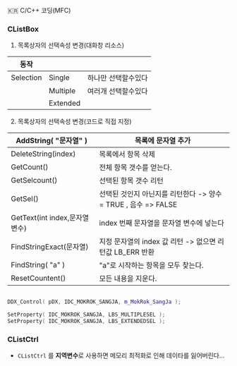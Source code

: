 :kr: C/C++ 코딩(MFC)



### CListBox

1. 목록상자의 선택속성 변경(대화창 리소스)

| 동작 |   |   |  
| --- | --- | --- |  
| Selection | Single    | 하나만 선택할수있다 |  
|           | Multiple  | 여러개 선택할수있다 |  
|           | Extended  |                   |  

2. 목록상자의 선택속성 변경(코드로 직접 지정)

| AddString( "문자열" ) | 목록에 문자열 추가 |  
| --- | --- |  
| DeleteString(index) | 목록에서 항목 삭제 |  
| GetCount() | 전체 항목 갯수를 얻는다. |  
| GetSelcount() | 선택된 항목 갯수 리턴 |  
| GetSel() | 선택된 것인지 아닌지를 리턴한다 -> 양수 = TRUE , 음수 => FALSE |  
| GetText(int index,문자열변수) | index 번째 문자열을 문자열 변수에 넣는다 |  
| FindStringExact(문자열) | 지정 문자열의 index 값 리턴 -> 없으면 리턴값 LB_ERR 반환 |  
| FindString( "a" ) | "a"로 시작하는 항목을 모두 찾는다. |  
| ResetCountent() | 모든 내용을 지운다. |


``` C++

DDX_Control( pDX, IDC_MOKROK_SANGJA, m_MokRok_SangJa );

SetProperty( IDC_MOKROK_SANGJA, LBS_MULTIPLESEL );
SetProperty( IDC_MOKROK_SANGJA, LBS_EXTENDEDSEL );


```

### CListCtrl

- `CListCtrl` 를 **지역변수**로 사용하면 메모리 최적화로 인해 데이타를 잃어버린다...

``` C++


```


